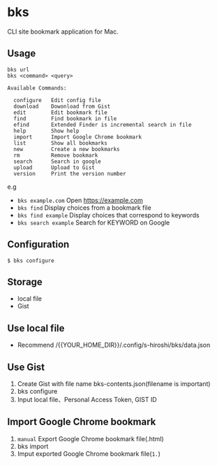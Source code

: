 # bks

CLI site bookmark application for Mac.


## Usage

```
bks url
bks <command> <query>

Available Commands:

  configure   Edit config file
  download    Dowonload from Gist
  edit        Edit bookmark file
  find        Find bookmark in file 
  efind       Extended Finder is incremental search in file
  help        Show help
  import      Import Google Chrome bookmark
  list        Show all bookmarks
  new         Create a new bookmarks
  rm          Remove bookmark
  search      Search in google
  upload      Upload to Gist
  version     Print the version number
```

e.g

- `bks example.com`     Open https://example.com
- `bks find`            Display choices from a bookmark file
- `bks find example`    Display choices that correspond to keywords
- `bks search example`  Search for KEYWORD on Google

## Configuration

```
$ bks configure
```

## Storage

- local file
- Gist

## Use local file

- Recommend /{{YOUR_HOME_DIR}}/.config/s-hiroshi/bks/data.json

## Use Gist

1. Create Gist with file name bks-contents.json(filename is important)
1. bks configure
1. Input local file、Personal Access Token, GIST ID

## Import Google Chrome bookmark

1. `manual` Export Google Chrome bookmark file(.html)
1. bks import
1. Imput exported Google Chrome bookmark file(`1.`)